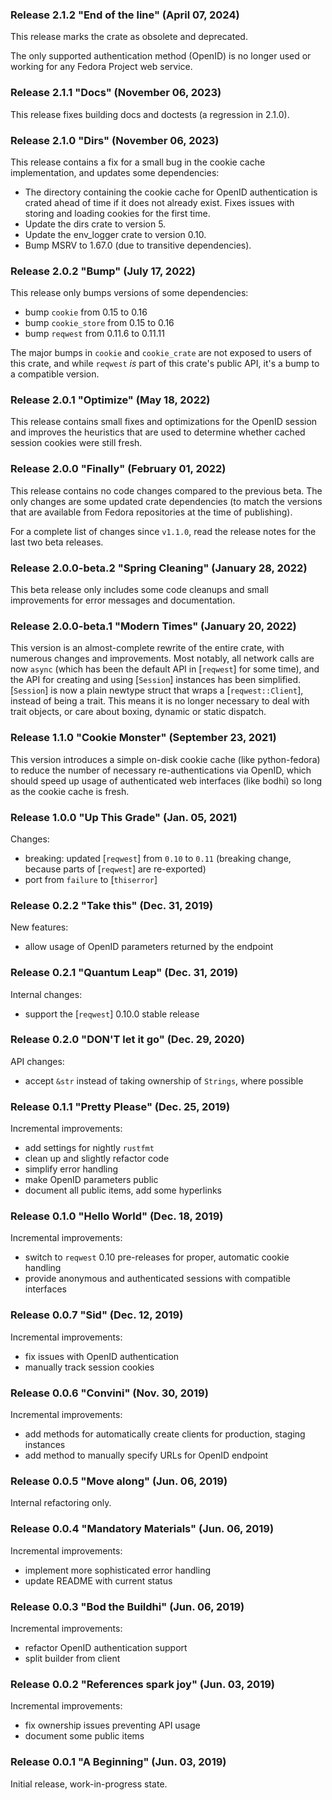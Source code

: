 ### Release 2.1.2 "End of the line" (April 07, 2024)

This release marks the crate as obsolete and deprecated.

The only supported authentication method (OpenID) is no longer used or working
for any Fedora Project web service.

### Release 2.1.1 "Docs" (November 06, 2023)

This release fixes building docs and doctests (a regression in 2.1.0).

### Release 2.1.0 "Dirs" (November 06, 2023)

This release contains a fix for a small bug in the cookie cache implementation,
and updates some dependencies:

- The directory containing the cookie cache for OpenID authentication is crated
  ahead of time if it does not already exist. Fixes issues with storing and
  loading cookies for the first time.
- Update the dirs crate to version 5.
- Update the env_logger crate to version 0.10.
- Bump MSRV to 1.67.0 (due to transitive dependencies).

### Release 2.0.2 "Bump" (July 17, 2022)

This release only bumps versions of some dependencies:

- bump `cookie` from 0.15 to 0.16
- bump `cookie_store` from 0.15 to 0.16
- bump `reqwest` from 0.11.6 to 0.11.11

The major bumps in `cookie` and `cookie_crate` are not exposed to users of this
crate, and while `reqwest` *is* part of this crate's public API, it's a bump
to a compatible version.

### Release 2.0.1 "Optimize" (May 18, 2022)

This release contains small fixes and optimizations for the OpenID session and
improves the heuristics that are used to determine whether cached session
cookies were still fresh.

### Release 2.0.0 "Finally" (February 01, 2022)

This release contains no code changes compared to the previous beta. The only
changes are some updated crate dependencies (to match the versions that are
available from Fedora repositories at the time of publishing).

For a complete list of changes since `v1.1.0`, read the release notes for the
last two beta releases.

### Release 2.0.0-beta.2 "Spring Cleaning" (January 28, 2022)

This beta release only includes some code cleanups and small improvements for
error messages and documentation.

### Release 2.0.0-beta.1 "Modern Times" (January 20, 2022)

This version is an almost-complete rewrite of the entire crate, with
numerous changes and improvements. Most notably, all network calls are now
`async` (which has been the default API in [`reqwest`] for some time), and the
API for creating and using [`Session`] instances has been simplified.
[`Session`] is now a plain newtype struct that wraps a [`reqwest::Client`],
instead of being a trait. This means it is no longer necessary to deal with
trait objects, or care about boxing, dynamic or static dispatch.

### Release 1.1.0 "Cookie Monster" (September 23, 2021)

This version introduces a simple on-disk cookie cache (like python-fedora) to
reduce the number of necessary re-authentications via OpenID, which should
speed up usage of authenticated web interfaces (like bodhi) so long as the
cookie cache is fresh.

### Release 1.0.0 "Up This Grade" (Jan. 05, 2021)

Changes:

- breaking: updated [`reqwest`] from `0.10` to `0.11` (breaking change,
  because parts of [`reqwest`] are re-exported)
- port from `failure` to [`thiserror`]

### Release 0.2.2 "Take this" (Dec. 31, 2019)

New features:

- allow usage of OpenID parameters returned by the endpoint

### Release 0.2.1 "Quantum Leap" (Dec. 31, 2019)

Internal changes:

- support the [`reqwest`] 0.10.0 stable release

### Release 0.2.0 "DON'T let it go" (Dec. 29, 2020)

API changes:

- accept `&str` instead of taking ownership of `Strings`, where possible

### Release 0.1.1 "Pretty Please" (Dec. 25, 2019)

Incremental improvements:

- add settings for nightly `rustfmt`
- clean up and slightly refactor code
- simplify error handling
- make OpenID parameters public
- document all public items, add some hyperlinks

### Release 0.1.0 "Hello World" (Dec. 18, 2019)

Incremental improvements:

- switch to `reqwest` 0.10 pre-releases for proper, automatic cookie handling
- provide anonymous and authenticated sessions with compatible interfaces

### Release 0.0.7 "Sid" (Dec. 12, 2019)

Incremental improvements:

- fix issues with OpenID authentication
- manually track session cookies

### Release 0.0.6 "Convini" (Nov. 30, 2019)

Incremental improvements:

- add methods for automatically create clients for production, staging instances
- add method to manually specify URLs for OpenID endpoint

### Release 0.0.5 "Move along" (Jun. 06, 2019)

Internal refactoring only.

### Release 0.0.4 "Mandatory Materials" (Jun. 06, 2019)

Incremental improvements:

- implement more sophisticated error handling
- update README with current status

### Release 0.0.3 "Bod the Buildhi" (Jun. 06, 2019)

Incremental improvements:

- refactor OpenID authentication support
- split builder from client

### Release 0.0.2 "References spark joy" (Jun. 03, 2019)

Incremental improvements:

- fix ownership issues preventing API usage
- document some public items

### Release 0.0.1 "A Beginning" (Jun. 03, 2019)

Initial release, work-in-progress state.

